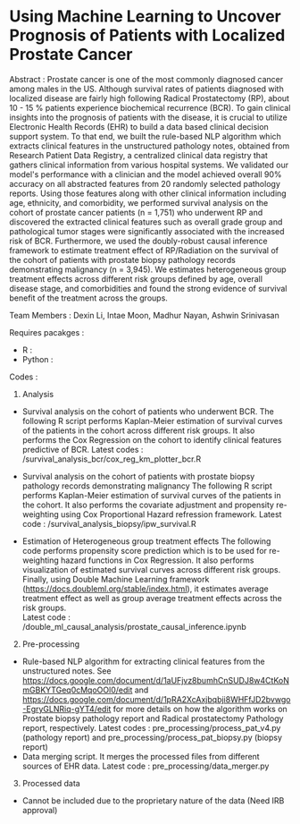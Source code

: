 # Using Machine Learning to Uncover Prognosis of Patients with Localized Prostate Cancer

Abstract : 
Prostate cancer is one of the most commonly diagnosed cancer among males in the US. Although survival rates of patients diagnosed with localized disease are fairly high following Radical Prostatectomy (RP), about 10 - 15 \% patients experience biochemical recurrence (BCR). To gain clinical insights into the prognosis of patients with the disease, it is crucial to utilize Electronic Health Records (EHR) to build a data based clinical decision support system. To that end, we built the rule-based NLP algorithm which extracts clinical features in the unstructured pathology notes, obtained from Research Patient Data Registry, a centralized clinical data registry that gathers clinical information from various hospital systems. We validated our model's performance with a clinician and the model achieved overall 90\% accuracy on all abstracted features from 20 randomly selected pathology reports. Using those features along with other clinical information including age, ethnicity, and comorbidity, we performed survival analysis on the cohort of prostate cancer patients (n = 1,751) who underwent RP and discovered the extracted clinical features such as overall grade group and pathological tumor stages were significantly associated with the increased risk of BCR. Furthermore, we used the doubly-robust causal inference framework to estimate treatment effect of RP/Radiation on the survival of the cohort of patients with prostate biopsy pathology records demonstrating malignancy (n = 3,945). We estimates heterogeneous group treatment effects across different risk groups defined by age, overall disease stage, and comorbidities and found the strong evidence of survival benefit of the treatment across the groups. 

Team Members :
Dexin Li, Intae Moon, Madhur Nayan, Ashwin Srinivasan

Requires pacakges :
- R :
- Python : 


Codes :
1. Analysis
- Survival analysis on the cohort of patients who underwent BCR.
The following R script performs Kaplan-Meier estimation of survival curves of the patients in the cohort across different risk groups. It also performs the Cox Regression on the cohort to identify clinical features predictive of BCR.
Latest codes : /survival_analysis_bcr/cox_reg_km_plotter_bcr.R

- Survival analysis on the cohort of patients with prostate biopsy pathology records demonstrating malignancy 
The following R script performs Kaplan-Meier estimation of survival curves of the patients in the cohort. It also performs the covariate adjustment and propensity re-weighting using Cox Proportional Hazard refression framework. 
Latest code : /survival_analysis_biopsy/ipw_survival.R
- Estimation of Heterogeneous group treatment effects
The following code performs propensity score prediction which is to be used for re-weighting hazard functions in Cox Regression. It also performs visualization of estimated survival curves across different risk groups. Finally, using Double Machine Learning framework (https://docs.doubleml.org/stable/index.html), it estimates average treatment effect as well as group average treatment effects across the risk groups.  
Latest code : /double_ml_causal_analysis/prostate_causal_inference.ipynb

2. Pre-processing
- Rule-based NLP algorithm for extracting clinical features from the unstructured notes. See https://docs.google.com/document/d/1aUFjvz8bumhCnSUDJ8w4CtKoNmGBKYTGeq0cMqoOOl0/edit and https://docs.google.com/document/d/1pRA2XcAxjbqbji8WHFfJD2bvwgo-EgryGLNRiq-gYT4/edit for more details on how the algorithm works on Prostate biopsy pathology report and Radical prostatectomy Pathology report, respectively.
  Latest codes : pre_processing/process_pat_v4.py (pathology report) and pre_processing/process_pat_biopsy.py (biopsy report)
- Data merging script. It merges the processed files from different sources of EHR data. 
  Latest code : pre_processing/data_merger.py


3. Processed data
- Cannot be included due to the proprietary nature of the data (Need IRB approval)
